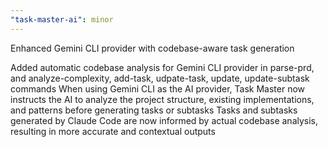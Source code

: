 ```yaml
---
"task-master-ai": minor
---
```


Enhanced Gemini CLI provider with codebase-aware task generation

Added automatic codebase analysis for Gemini CLI provider in parse-prd, and analyze-complexity, add-task, udpate-task, update, update-subtask commands
When using Gemini CLI as the AI provider, Task Master now instructs the AI to analyze the project structure, existing implementations, and patterns before generating tasks or subtasks
Tasks and subtasks generated by Claude Code are now informed by actual codebase analysis, resulting in more accurate and contextual outputs
